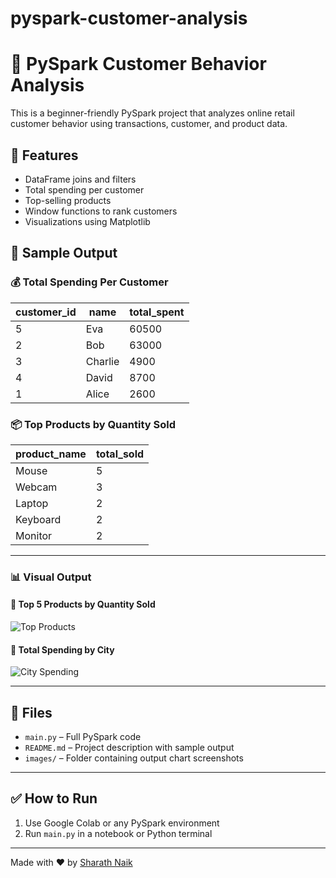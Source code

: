 # pyspark-customer-analysis
# 🛒 PySpark Customer Behavior Analysis

This is a beginner-friendly PySpark project that analyzes online retail customer behavior using transactions, customer, and product data.

## 📌 Features
- DataFrame joins and filters
- Total spending per customer
- Top-selling products
- Window functions to rank customers
- Visualizations using Matplotlib

## 🧪 Sample Output

### 💰 Total Spending Per Customer
| customer_id | name    | total_spent |
|-------------|---------|-------------|
| 5           | Eva     | 60500       |
| 2           | Bob     | 63000       |
| 3           | Charlie | 4900        |
| 4           | David   | 8700        |
| 1           | Alice   | 2600        |

### 📦 Top Products by Quantity Sold
| product_name | total_sold |
|--------------|------------|
| Mouse        | 5          |
| Webcam       | 3          |
| Laptop       | 2          |
| Keyboard     | 2          |
| Monitor      | 2          |

---

### 📊 Visual Output

#### 🔹 Top 5 Products by Quantity Sold

![Top Products](images/top_products_chart.png)

#### 🔹 Total Spending by City

![City Spending](images/city_spending_chart.png)

---

## 📂 Files
- `main.py` – Full PySpark code
- `README.md` – Project description with sample output
- `images/` – Folder containing output chart screenshots

---

## ✅ How to Run
1. Use Google Colab or any PySpark environment
2. Run `main.py` in a notebook or Python terminal

---

Made with ❤️ by [Sharath Naik](https://www.linkedin.com/in/:sharathnaikBC)

